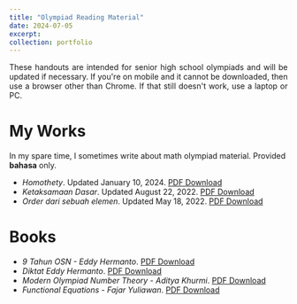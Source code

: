 ```yaml
---
title: "Olympiad Reading Material"
date: 2024-07-05
excerpt: 
collection: portfolio
---
```


<p align="justify"> These handouts are intended for senior high school olympiads and will be updated if necessary.  If you're on mobile and it cannot be downloaded, then use a browser other than Chrome. If that still doesn't work, use a laptop or PC.</p>

My Works
========
In my spare time, I sometimes write about math olympiad material. Provided <b>bahasa</b> only.
  * <i>Homothety</i>. Updated January 10, 2024. <a href='http://wildan-wicaksono.github.io/files/Homothety.pdf' target="_blank">PDF Download</a>
  * <i>Ketaksamaan Dasar</i>. Updated August 22, 2022. <a href='http://wildan-wicaksono.github.io/files/Ketaksamaan Dasar.pdf' target="_blank">PDF Download</a>
  * <i>Order dari sebuah elemen</i>. Updated May 18, 2022. <a href='http://wildan-wicaksono.github.io/files/Order Dari Sebuah Elemen.pdf' target="_blank">PDF Download</a>

Books
========
  * <i>9 Tahun OSN - Eddy Hermanto</i>. <a href='http://wildan-wicaksono.github.io/files/Olympiad/9tahunOSN_Eddy.pdf' target="_blank">PDF Download</a>
  * <i>Diktat Eddy Hermanto</i>. <a href='http://wildan-wicaksono.github.io/files/Olympiad/Diktat_Eddy.pdf' target="_blank">PDF Download</a>
  * <i>Modern Olympiad Number Theory - Aditya Khurmi</i>. <a href='http://wildan-wicaksono.github.io/files/Olympiad/MONT_AdityaKhurmi.pdf' target="_blank">PDF Download</a>
  * <i>Functional Equations - Fajar Yuliawan</i>. <a href='http://wildan-wicaksono.github.io/files/Olympiad/FE.pdf' target="_blank">PDF Download</a>
